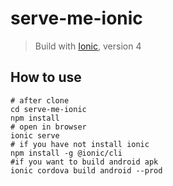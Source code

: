 # serve-me-ionic

> Build with [Ionic](https://ionicframework.com/), version 4

## How to use

```shell script
# after clone
cd serve-me-ionic
npm install
# open in browser
ionic serve
# if you have not install ionic
npm install -g @ionic/cli
#if you want to build android apk
ionic cordova build android --prod
```
